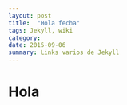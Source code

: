 ```yaml
---
layout: post
title:  "Hola fecha"
tags: Jekyll, wiki
category: 
date: 2015-09-06
summary: Links varios de Jekyll
---
```


# Hola